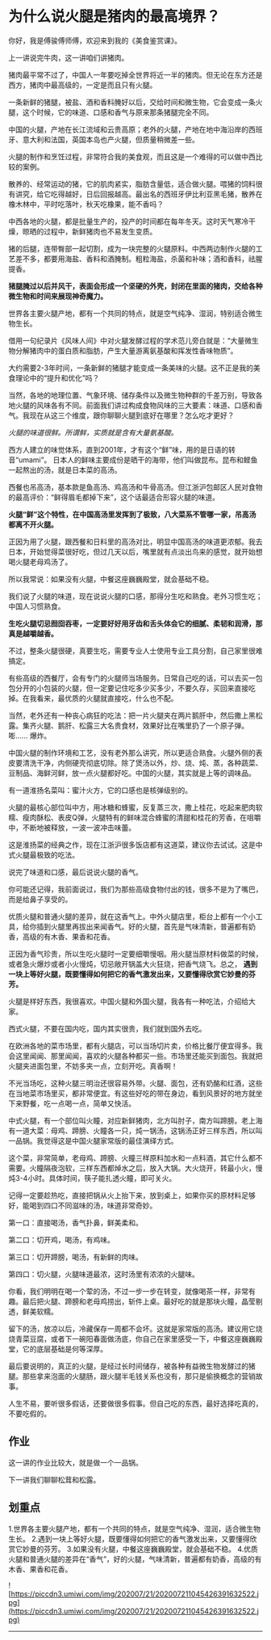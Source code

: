 # 为什么说火腿是猪肉的最高境界？

你好，我是傅骏傅师傅，欢迎来到我的《美食鉴赏课》。

上一讲说完牛肉，这一讲咱们讲猪肉。

猪肉最平常不过了，中国人一年要吃掉全世界将近一半的猪肉。但无论在东方还是西方，猪肉中最高级的，一定是而且只有火腿。

一条新鲜的猪腿，被盐、酒和香料腌好以后，交给时间和微生物，它会变成一条火腿，这个时候，它的味道、口感和香气与原来那条猪腿完全不同。

中国的火腿，产地在长江流域和云贵高原；老外的火腿，产地在地中海沿岸的西班牙、意大利和法国，英国本岛也产火腿，但质量稍微差一些。

火腿的制作和烹饪过程，非常符合我的美食观，而且这是一个难得的可以做中西比较的案例。

散养的、经常运动的猪，它的肌肉紧实，脂肪含量低，适合做火腿。喂猪的饲料很有讲究，给它吃得越好，日后回报越高。最出名的西班牙伊比利亚黑毛猪，散养在橡木林中，平时吃落叶，秋天吃橡果，能不香吗？

中西各地的火腿，都是批量生产的，投产的时间都在每年冬天。这时天气寒冷干燥，晾晒的过程中，新鲜猪肉也不易发生变质。

猪的后腿，连带臀部一起切割，成为一块完整的火腿原料。中西两边制作火腿的工艺差不多，都要用海盐、香料和酒腌制。粗粒海盐，杀菌和补味；酒和香料，祛腥提香。

 **猪腿腌过以后并风干，表面会形成一个坚硬的外壳，封闭在里面的猪肉，交给各种微生物和时间来展现神奇魔力。**

世界各主要火腿产地，都有一个共同的特点，就是空气纯净、湿润，特别适合微生物生长。

借用一句纪录片《风味人间》中对火腿发酵过程的学术范儿旁白就是：“大量微生物分解猪肉中的蛋白质和脂肪，产生大量游离氨基酸和挥发性香味物质”。

大约需要2-3年时间，一条新鲜的猪腿才能变成一条美味的火腿。这不正是我的美食理论中的“提升和优化”吗？

当然，各地的地理位置、气象环境、储存条件以及微生物种群的千差万别，导致各地火腿的风味各有不同。前面我们讲过构成食物风味的三大要素：味道、口感和香气。我现在从这三个维度，跟你聊聊火腿到底好在哪里？怎么吃才更好？

 *火腿的味道很鲜。所谓鲜，实质就是含有大量氨基酸。*

西方人建立的味觉体系，直到2001年，才有这个“鲜”味，用的是日语的转音“umami”。 日本人的鲜味主要成份是晒干的海带，他们叫做昆布。昆布和鲣鱼一起熬出的汤，就是日本菜的高汤。

西餐也吊高汤，基本款是鱼高汤、鸡高汤和牛骨高汤。但江浙沪包邮区人民对食物的最高评价：“鲜得眉毛都掉下来”，这个话最适合形容火腿的味道。

 **火腿“鲜”这个特性，在中国高汤里发挥到了极致，八大菜系不管哪一家，吊高汤都离不开火腿。**

正因为用了火腿，跟西餐和日料里的高汤对比，明显中国高汤的味道更浓郁。我去日本，开始觉得菜很好吃，但过几天以后，嘴里就有点淡出鸟来的感觉，就开始想喝火腿老母鸡汤了。

所以我常说：如果没有火腿，中餐这座巍巍殿堂，就会基础不稳。

我们说了火腿的味道，现在说说火腿的口感，那得分生吃和熟食。老外习惯生吃；中国人习惯熟食。

 **生吃火腿切忌囫囵吞枣，一定要好好用牙齿和舌头体会它的细腻、柔韧和润滑，那真是越嚼越香。**

不过，整条火腿很硬，真要生吃，需要专业人士使用专业工具分割，自己家里很难搞定。

有些高级的西餐厅，会有专门的火腿师当场服务。日常自己吃的话，可以去买一包包分开的小包装的火腿，但一定要记住吃多少买多少，不要久存，买回来直接吃掉。在我看来，最优质的火腿就直接吃，什么也不配。

当然，老外还有一种丧心病狂的吃法：把一片火腿夹在两片鹅肝中，然后撒上黑松露。集齐火腿、鹅肝、松露三大名贵食材，效果好比在嘴里扔了一个原子弹。嘭...... 爆炸。

中国火腿的制作环境和工艺，没有老外那么讲究，所以更适合熟食。火腿外侧的表皮要清洗干净，内侧硬壳彻底切除。除了煲汤以外，炒、烧、炖、蒸，各种蔬菜、豆制品、海鲜河鲜，放一点火腿都好吃。中国的火腿，其实就是上等的调味品。

有一道淮扬名菜叫：蜜汁火方，它的口感也是核弹级别的。

火腿的最核心部位叫中方，用冰糖和蜂蜜，反复蒸三次，撒上桂花，吃起来肥肉软糯、瘦肉酥松、表皮Q弹，火腿特有的鲜味混合蜂蜜的清甜和桂花的芳香，在咀嚼中，不断地被释放，一波一波冲击味蕾。

这是淮扬菜的经典之作，现在江浙沪很多饭店都有这道菜，建议你去试试。这是中式火腿最极致的吃法。

说完了味道和口感，最后说说火腿的香气。

你可能还记得，我前面说过，我们为那些高级食物付出的钱，很多不是为了嘴巴，而是给鼻子享受的。

优质火腿和普通火腿的差异，就在这香气上。中外火腿店里，柜台上都有一个小工具，给你插到火腿里再拔出来闻香气。好的火腿，首先是气味清新，普遍都有奶香，高级的有木香、果香和花香。

正因为香气珍贵，所以生吃火腿时一定要细嚼慢咽。用火腿当原材料做菜的时候，或者急火爆炒或者小火慢炖，切忌敞开锅盖大火狂烧，把香气烧飞。总之， **遇到一块上等好火腿，既要懂得如何把它的香气激发出来，又要懂得欣赏它妙曼的芬芳。**

火腿是样好东西，我很喜欢。中国火腿和外国火腿，我各有一种吃法，介绍给大家。

西式火腿，不要在国内吃，国内其实很贵，我们就到国外去吃。

在欧洲各地的菜市场里，都有火腿店，可以当场切片卖，价格比餐厅便宜得多。我会这里闻闻、那里闻闻，喜欢的火腿各种都买一些。市场里还能买到面包。我就把火腿夹进面包里，不妨多夹一点，立刻开吃。真香啊！

不光当场吃，这种火腿三明治还很容易外带。火腿、面包，还有奶酪和红酒，这些在当地菜市场里买，都非常便宜。有这些好吃的带在身边，看到风景好的地方就坐下来野餐，吃一点喝一点，简单又快活。

中式火腿，有一个部位叫火瞳，对应新鲜猪肉，北方叫肘子，南方叫蹄膀。老上海有一道大菜：母鸡、蹄膀、火瞳各一只，炖一锅汤，这锅汤正好三样东西，所以叫一品锅。我觉得这是中国火腿家常版的最佳演绎方式。

这个菜，非常简单，老母鸡、蹄膀、火瞳三样原料加水和一点料酒，其它什么都不需要。火瞳隔夜泡软，三样东西都焯水之后，放入大锅。大火烧开，转最小火，慢炖3-4小时。具体时间，筷子能扎透火瞳，即可关火。

记得一定要趁热吃，直接把锅从火上抬下来，放到桌上，如果你买的原材料足够好，能喝到四口不同滋味的汤，味道非常奇妙。

第一口：直接喝汤，香气扑鼻，鲜美柔和。

第二口：切开鸡，喝汤，有鸡味。

第三口：切开蹄膀，喝汤，有新鲜的肉味。

第四口：切火腿，火腿味道最浓，这时汤里有浓浓的火腿味。

你看，我们明明在喝一个荤的汤，不过一步一步在转变，就像喝茶一样，非常有趣。最后把火腿、蹄膀和老母鸡捞出，斩件上桌。最好吃的就是那块火瞳，晶莹剔透，鲜美软糯。

留下的汤，放凉以后，冷藏保存一周都不会坏。这就是家常版的高汤。建议用它烧烧青菜豆腐，或者下一碗阳春面做汤底，你自己在家里感受一下，中餐这座巍巍殿堂，它的底层基础是何等深厚。

最后要说明的，真正的火腿，是经过长时间储存，被各种有益微生物发酵过的猪腿。那些拿来泡面的火腿肠，跟火腿半毛钱关系也没有，那只是偷换概念的营销故事。

人生不易，要听很多假话，还要做很多假事。但自己吃的东西，最好选择吃真的，不要吃假的。

## 作业

这一讲的作业比较大，就是做一个一品锅。

下一讲我们聊聊松茸和松露。

## 划重点

1.世界各主要火腿产地，都有一个共同的特点，就是空气纯净、湿润，适合微生物生长。
2.遇到一块上等好火腿，既要懂得如何把它的香气激发出来，又要懂得欣赏它妙曼的芬芳。
3.如果没有火腿，中餐这座巍巍殿堂，就会基础不稳。
4.优质火腿和普通火腿的差异在“香气”，好的火腿，气味清新，普遍都有奶香，高级的有木香、果香和花香。

![https://piccdn3.umiwi.com/img/202007/21/202007211045426391632522.jpg](https://piccdn3.umiwi.com/img/202007/21/202007211045426391632522.jpg)

---
